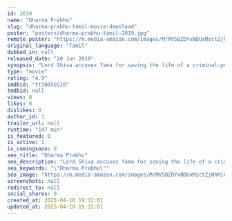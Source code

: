 ```yaml
---
id: 2630
name: "Dharma Prabhu"
slug: "dharma-prabhu-tamil-movie-download"
poster: "posters/dharma-prabhu-tamil-2019.jpg"
remote_poster: "https://m.media-amazon.com/images/M/MV5BZDYxNDUxMzctZjNhMi00MzA4LWEwZjgtZGQ5Njg1YTg1MTU2XkEyXkFqcGdeQXVyMjUxMTY3ODM@._V1_SX300.jpg"
original_language: "Tamil"
dubbed_in: null
released_date: "28 Jun 2019"
synopsis: "Lord Shiva accuses Yama for saving the life of a criminal-politician when the latter tries to stop a little girl from dying. Yama is given a few days' time to rectify his action."
type: "movie"
rating: "4.9"
imdbid: "tt10056510"
tmdbid: null
views: 0
likes: 0
dislikes: 0
author_id: 1
trailer_url: null
runtime: "147 min"
is_featured: 0
is_active: 1
is_comingsoon: 0
seo_title: "Dharma Prabhu"
seo_description: "Lord Shiva accuses Yama for saving the life of a criminal-politician when the latter tries to stop a little girl from dying. Yama is given a few days' time to rectify his action."
seo_keywords: "\"Dharma Prabhu\""
seo_image: "https://m.media-amazon.com/images/M/MV5BZDYxNDUxMzctZjNhMi00MzA4LWEwZjgtZGQ5Njg1YTg1MTU2XkEyXkFqcGdeQXVyMjUxMTY3ODM@._V1_SX300.jpg"
screenshots: null
redirect_to: null
social_shares: 0
created_at: 2025-04-10 19:12:01
updated_at: 2025-04-10 19:12:01
---
```



